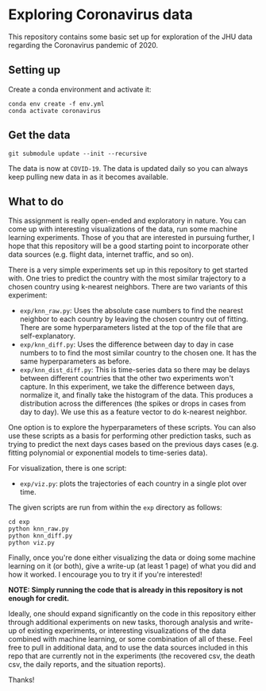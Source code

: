 # Exploring Coronavirus data 

This repository contains some basic set up for exploration of the JHU data regarding
the Coronavirus pandemic of 2020.

## Setting up

Create a conda environment and activate it:

```
conda env create -f env.yml
conda activate coronavirus
```

## Get the data

```
git submodule update --init --recursive
```

The data is now at `COVID-19`. The data is updated daily so you can always keep pulling
new data in as it becomes available.

## What to do

This assignment is really open-ended and exploratory in nature. You can come up with
interesting visualizations of the data, run some machine learning experiments. Those
of you that are interested in pursuing further, I hope that this repository will be
a good starting point to incorporate other data sources (e.g. flight data, internet
traffic, and so on).

There is a very simple experiments set up in this repository to get started with.
One tries to predict the country with the most similar trajectory to a chosen country
using k-nearest neighbors. There are two variants of this experiment:

- `exp/knn_raw.py`: Uses the absolute case numbers to find the nearest neighbor 
  to each country by leaving the chosen country out of fitting. There are some 
  hyperparameters listed at the top of the file that are self-explanatory.
- `exp/knn_diff.py`: Uses the difference between day to day in case numbers to
  to find the most similar country to the chosen one. It has the same hyperparameters
  as before.
- `exp/knn_dist_diff.py`: This is time-series data so there may be delays between
  different countries that the other two experiments won't capture. In this 
  experiment, we take the difference between days, normalize it, and finally take
  the histogram of the data. This produces a distribution across the differences (the spikes or drops in cases from day to day). We use this as a feature vector
  to do k-nearest neighbor.

One option is to explore the hyperparameters of these scripts. You can also use these
scripts as a basis for performing other prediction tasks, such as trying to predict the
next days cases based on the previous days cases (e.g. fitting polynomial or exponential
models to time-series data).

For visualization, there is one script:

- `exp/viz.py`: plots the trajectories of each country in a single
  plot over time.

The given scripts are run from within the `exp` directory as follows:

```
cd exp
python knn_raw.py
python knn_diff.py
python viz.py
```

Finally, once you're done either visualizing the data or doing some machine learning on it
(or both), give a write-up (at least 1 page) of what you did and how it worked. I encourage you to try it if you're interested!

**NOTE: Simply running the code that is already in this repository is not enough for credit.**

Ideally, one should expand significantly on the code in this repository either through
additional experiments on new tasks, thorough analysis and write-up of existing experiments,
or interesting visualizations of the data combined with machine learning, or some 
combination of all of these. Feel free to pull in additional data, and to use the data
sources included in this repo that are currently not in the experiments (the recovered csv, the death csv, the daily reports,
and the situation reports).

Thanks!
